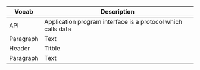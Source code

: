 |Vocab     | Description |
| ----------- | ----------- |
| API     | Application program interface is a protocol which calls data|
| Paragraph   | Text        |
| Header      | Titble       |
| Paragraph   | Text        |
